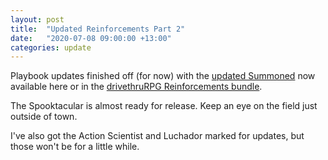 ```yaml
---
layout: post
title:  "Updated Reinforcements Part 2"
date:   "2020-07-08 09:00:00 +13:00"
categories: update
---
```

Playbook updates finished off (for now) with the [updated Summoned](/files/summoned_2020.pdf) now available here or in the [drivethruRPG Reinforcements bundle](https://www.drivethrurpg.com/product/130278/Monster-of-the-Week-Reinforcements).

The Spooktacular is almost ready for release. Keep an eye on the field just outside of town.

I've also got the Action Scientist and Luchador marked for updates, but those won't be for a little while.
